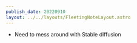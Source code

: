 ```yaml
---
publish_date: 20220910    
layout: ../../layouts/FleetingNoteLayout.astro
---
```

- Need to mess around with Stable diffusion